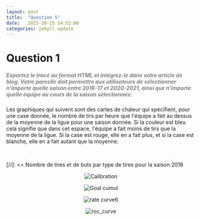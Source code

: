 ```yaml
---
layout: post
title:  "Question 5"
date:   2021-10-15 14:52:00
categories: jekyll update
---
```


# Question 1

##### <span style="color:grey">Exportez le tracé au format HTML et intégrez-le dans votre article de blog. Votre parcelle doit permettre aux utilisateurs de sélectionner n'importe quelle saison entre 2016-17 et 2020-2021, ainsi que n'importe quelle équipe au cours de la saison sélectionnée.</span>


Les graphiques qui suivent sont des cartes de chaleur qui spécifient, pour une case donnée, le nombre de tirs par heure que l'équipe a fait au dessus de la moyenne de la ligue pour une saison donnée. Si la couleur est bleu cela signifie que dans cet espace, l'équipe a fait moins de tirs que la moyenne de la ligue. Si la case est rouge, elle en a fait plus, et si la case est blanche, elle en a fait autant que la moyenne.

<br>

[//]: <> Nombre de tires et de buts par type de tires pour la saison 2018

<p align="center">
  <img src="/assets/question_5/XGBoost_HT_calibration.png" alt="Calibration"/>
</p>
<p align="center">
  <img src="/assets/question_5/XGBoost_HT_goal_cumul.png" alt="Goal cumul"/>
</p>
<p align="center">
  <img src="/assets/question_5/XGBoost_HT_rate_curve.png" alt="rate curve6"/>
</p>
<p align="center">
  <img src="/assets/question_5/XGBoost_HT_roc_curve.png" alt="roc_curve"/>
</p>




